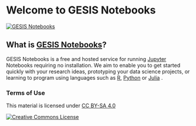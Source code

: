 # Welcome to GESIS Notebooks

[![GESIS Notebooks](https://notebooks.gesis.org/static/images/logo/logo_text.png)](https://notebooks.gesis.org)

## What is [GESIS Notebooks](https://notebooks.gesis.org)?
GESIS Notebooks is a free and hosted service for running [Jupyter](https://jupyter.org/) Notebooks requiring no installation. We aim to enable you to get started quickly with your research ideas, prototyping your data science projects, or learning to program using languages such as [R](https://www.r-project.org/), [Python](https://www.python.org/) or [Julia](https://julialang.org/) .


### Terms of Use

This material is licensed under [CC BY-SA 4.0](http://creativecommons.org/licenses/by-sa/4.0/)

[![Creative Commons License](https://i.creativecommons.org/l/by-sa/4.0/88x31.png)](http://creativecommons.org/licenses/by-sa/4.0/)


